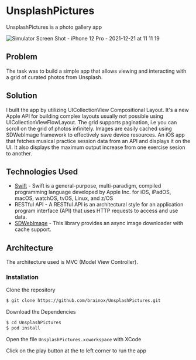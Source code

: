 # UnsplashPictures
UnsplashPictures is a photo gallery app

![Simulator Screen Shot - iPhone 12 Pro - 2021-12-21 at 11 11 19](https://user-images.githubusercontent.com/12437059/146912615-53a6e083-c296-4a26-94b1-eb9d5d35674b.png)


## Problem 
The task was to build a simple app that allows viewing and interacting with a grid of curated photos from Unsplash.

## Solution
I built the app by utilizing UICollectionView Compositional Layout. It's a new Apple API for building complex layouts usually not possible using UICollectionViewFlowLayout. 
The grid supports pagination, i.e you can scroll on the grid of photos infinitely. 
Images are easily cached using SDWebImage framework to effectively save device resources. 
An iOS app that fetches musical practice session data from an API and displays it on the UI. It also displays the maximum output increase from one exercise sesion to another.

## Technologies Used

* [Swift](https://developer.apple.com/swift/) - Swift is a general-purpose, multi-paradigm, compiled programming language developed by Apple Inc. for iOS, iPadOS, macOS, watchOS, tvOS, Linux, and z/OS
* RESTful API - A RESTful API is an architectural style for an application program interface (API) that uses HTTP requests to access and use data.
* [SDWebImage](https://github.com/SDWebImage/SDWebImager) - This library provides an async image downloader with cache support.

## Architecture
The architecture used is MVC (Model View Controller).

### Installation

Clone the repository
```sh
$ git clone https://github.com/brainox/UnsplashPictures.git
```

Download the Dependencies
```sh
$ cd UnsplashPictures
$ pod install
```

Open the file `UnsplashPictures.xcworkspace` with XCode

Click on the play button at the to left corner to run the app
